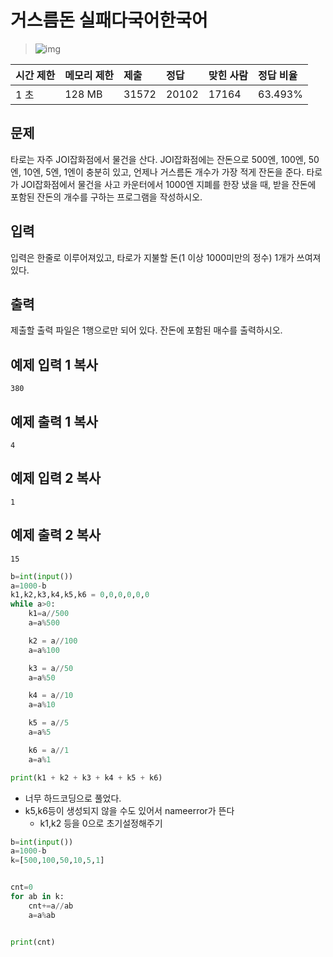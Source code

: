 # 거스름돈 실패다국어한국어  

> ![img](https://d2gd6pc034wcta.cloudfront.net/tier/4.svg) 

| 시간 제한 | 메모리 제한 | 제출  | 정답  | 맞힌 사람 | 정답 비율 |
| :-------- | :---------- | :---- | :---- | :-------- | :-------- |
| 1 초      | 128 MB      | 31572 | 20102 | 17164     | 63.493%   |

## 문제

타로는 자주 JOI잡화점에서 물건을 산다. JOI잡화점에는 잔돈으로 500엔, 100엔, 50엔, 10엔, 5엔, 1엔이 충분히 있고, 언제나 거스름돈 개수가 가장 적게 잔돈을 준다. 타로가 JOI잡화점에서 물건을 사고 카운터에서 1000엔 지폐를 한장 냈을 때, 받을 잔돈에 포함된 잔돈의 개수를 구하는 프로그램을 작성하시오.

## 입력

입력은 한줄로 이루어져있고, 타로가 지불할 돈(1 이상 1000미만의 정수) 1개가 쓰여져있다.

## 출력

제출할 출력 파일은 1행으로만 되어 있다. 잔돈에 포함된 매수를 출력하시오.

## 예제 입력 1 복사

```
380
```

## 예제 출력 1 복사

```
4
```

## 예제 입력 2 복사

```
1
```

## 예제 출력 2 복사

```
15
```

```python
b=int(input())
a=1000-b
k1,k2,k3,k4,k5,k6 = 0,0,0,0,0,0
while a>0:
    k1=a//500
    a=a%500

    k2 = a//100
    a=a%100

    k3 = a//50
    a=a%50

    k4 = a//10
    a=a%10

    k5 = a//5
    a=a%5

    k6 = a//1
    a=a%1

print(k1 + k2 + k3 + k4 + k5 + k6)

```

- 너무 하드코딩으로 풀었다. 
- k5,k6등이 생성되지 않을 수도 있어서 nameerror가 뜬다
  - k1,k2 등을 0으로 초기설정해주기





```python
b=int(input())
a=1000-b
k=[500,100,50,10,5,1]


cnt=0
for ab in k:
    cnt+=a//ab
    a=a%ab


print(cnt)



```

